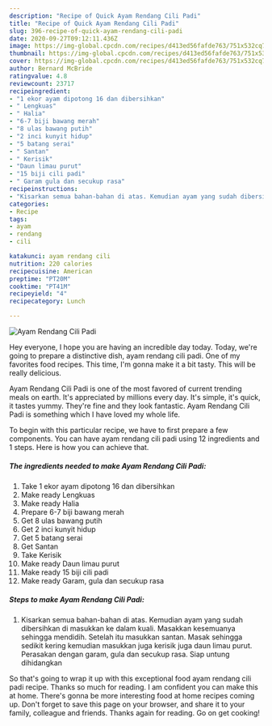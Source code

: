 ```yaml
---
description: "Recipe of Quick Ayam Rendang Cili Padi"
title: "Recipe of Quick Ayam Rendang Cili Padi"
slug: 396-recipe-of-quick-ayam-rendang-cili-padi
date: 2020-09-27T09:12:11.436Z
image: https://img-global.cpcdn.com/recipes/d413ed56fafde763/751x532cq70/ayam-rendang-cili-padi-resipi-foto-utama.jpg
thumbnail: https://img-global.cpcdn.com/recipes/d413ed56fafde763/751x532cq70/ayam-rendang-cili-padi-resipi-foto-utama.jpg
cover: https://img-global.cpcdn.com/recipes/d413ed56fafde763/751x532cq70/ayam-rendang-cili-padi-resipi-foto-utama.jpg
author: Bernard McBride
ratingvalue: 4.8
reviewcount: 23717
recipeingredient:
- "1 ekor ayam dipotong 16 dan dibersihkan"
- " Lengkuas"
- " Halia"
- "6-7 biji bawang merah"
- "8 ulas bawang putih"
- "2 inci kunyit hidup"
- "5 batang serai"
- " Santan"
- " Kerisik"
- "Daun limau purut"
- "15 biji cili padi"
- " Garam gula dan secukup rasa"
recipeinstructions:
- "Kisarkan semua bahan-bahan di atas. Kemudian ayam yang sudah dibersihkan di masukkan ke dalam kuali. Masakkan kesemuanya sehingga mendidih. Setelah itu masukkan santan. Masak sehingga sedikit kering kemudian masukkan juga kerisik juga daun limau purut. Perasakan dengan garam, gula dan secukup rasa. Siap untung dihidangkan"
categories:
- Recipe
tags:
- ayam
- rendang
- cili

katakunci: ayam rendang cili 
nutrition: 220 calories
recipecuisine: American
preptime: "PT20M"
cooktime: "PT41M"
recipeyield: "4"
recipecategory: Lunch

---
```



![Ayam Rendang Cili Padi](https://img-global.cpcdn.com/recipes/d413ed56fafde763/751x532cq70/ayam-rendang-cili-padi-resipi-foto-utama.jpg)

Hey everyone, I hope you are having an incredible day today. Today, we're going to prepare a distinctive dish, ayam rendang cili padi. One of my favorites food recipes. This time, I'm gonna make it a bit tasty. This will be really delicious.



Ayam Rendang Cili Padi is one of the most favored of current trending meals on earth. It's appreciated by millions every day. It's simple, it's quick, it tastes yummy. They're fine and they look fantastic. Ayam Rendang Cili Padi is something which I have loved my whole life.


To begin with this particular recipe, we have to first prepare a few components. You can have ayam rendang cili padi using 12 ingredients and 1 steps. Here is how you can achieve that.

<!--inarticleads1-->

##### The ingredients needed to make Ayam Rendang Cili Padi:

1. Take 1 ekor ayam dipotong 16 dan dibersihkan
1. Make ready  Lengkuas
1. Make ready  Halia
1. Prepare 6-7 biji bawang merah
1. Get 8 ulas bawang putih
1. Get 2 inci kunyit hidup
1. Get 5 batang serai
1. Get  Santan
1. Take  Kerisik
1. Make ready Daun limau purut
1. Make ready 15 biji cili padi
1. Make ready  Garam, gula dan secukup rasa




<!--inarticleads2-->

##### Steps to make Ayam Rendang Cili Padi:

1. Kisarkan semua bahan-bahan di atas. Kemudian ayam yang sudah dibersihkan di masukkan ke dalam kuali. Masakkan kesemuanya sehingga mendidih. Setelah itu masukkan santan. Masak sehingga sedikit kering kemudian masukkan juga kerisik juga daun limau purut. Perasakan dengan garam, gula dan secukup rasa. Siap untung dihidangkan




So that's going to wrap it up with this exceptional food ayam rendang cili padi recipe. Thanks so much for reading. I am confident you can make this at home. There's gonna be more interesting food at home recipes coming up. Don't forget to save this page on your browser, and share it to your family, colleague and friends. Thanks again for reading. Go on get cooking!

